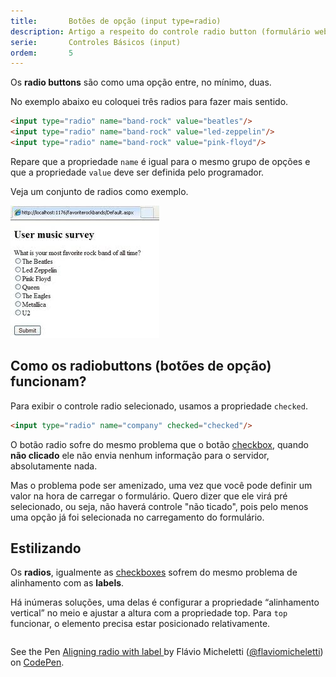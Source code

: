 ```yaml
---
title:       Botões de opção (input type=radio)
description: Artigo a respeito do controle radio button (formulário web) - HTML e CSS
serie:       Controles Básicos (input)
ordem:       5
---
```


Os __radio buttons__ são como uma opção entre, no mínimo, duas.

No exemplo abaixo eu coloquei três radios para fazer mais sentido.

```html
<input type="radio" name="band-rock" value="beatles"/>
<input type="radio" name="band-rock" value="led-zeppelin"/>
<input type="radio" name="band-rock" value="pink-floyd"/>

```
Repare que a propriedade `name` é igual para o mesmo grupo de opções e que a propriedade `value` deve ser definida pelo
programador.

Veja um conjunto de radios como exemplo.

![Ilustração de um campo radio button](input-radio.jpg "Ilustração de um campo radio button")


Como os radiobuttons (botões de opção) funcionam?
---

Para exibir o controle radio selecionado, usamos a propriedade `checked`.

```html
<input type="radio" name="company" checked="checked"/>
```

O botão radio sofre do mesmo problema que o botão [checkbox](../checkbox), quando __não clicado__ ele não envia nenhum
informação para o servidor, absolutamente nada.

Mas o problema pode ser amenizado, uma vez que você pode definir um valor na hora de carregar o formulário. Quero dizer
que ele virá pré selecionado, ou seja, não haverá controle "não ticado", pois pelo menos uma opção já foi selecionada 
no carregamento do formulário.


Estilizando
---

Os __radios__, igualmente as [checkboxes](/html-css/formularios/checkbox/) sofrem do mesmo problema de alinhamento 
com as __labels__.

Há inúmeras soluções, uma delas é configurar a propriedade “alinhamento vertical” no meio e ajustar a altura com a 
propriedade top. Para `top` funcionar, o elemento precisa estar posicionado relativamente.

<div data-height="142" data-theme-id="2897" data-slug-hash="WbrByv" data-default-tab="null" data-user="flaviomicheletti" class='codepen'><pre><code></code></pre>
<p>See the Pen <a href='http://codepen.io/flaviomicheletti/pen/WbrByv/'>Aligning radio with label </a> by Flávio Micheletti (<a href='http://codepen.io/flaviomicheletti'>@flaviomicheletti</a>) on <a href='http://codepen.io'>CodePen</a>.</p>
</div><script async src="//assets.codepen.io/assets/embed/ei.js"></script>